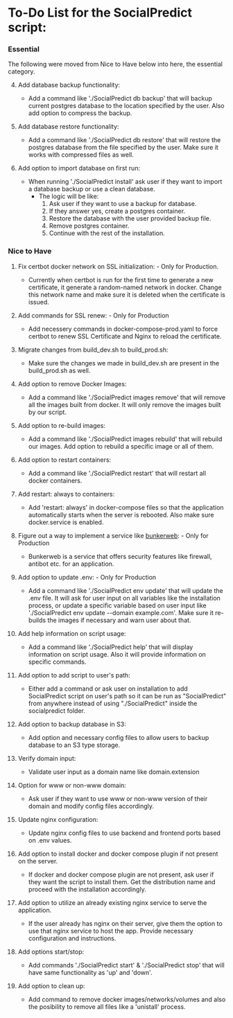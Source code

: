 # To-Do List for the SocialPredict script:

### Essential

The following were moved from Nice to Have below into here, the essential category.

4. Add database backup functionality:
   * Add a command like './SocialPredict db backup' that will backup current postgres database to the location specified by the user. Also add option to compress the backup.

5. Add database restore functionality:
   * Add a command like './SocialPredict db restore' that will restore the postgres database from the file specified by the user. Make sure it works with compressed files as well.

6. Add option to import database on first run:
   * When running './SocialPredict install' ask user if they want to import a database backup or use a clean database.
     * The logic will be like:
       1. Ask user if they want to use a backup for database.
       2. If they answer yes, create a postgres container.
       3. Restore the database with the user provided backup file.
       4. Remove postgres container.
       5. Continue with the rest of the installation.


### Nice to Have

1. Fix certbot docker network on SSL initialization: - Only for Production.
   * Currently when certbot is run for the first time to generate a new certificate, it generate a random-named network in docker. Change this network name and make sure it is deleted when the certificate is issued.

2. Add commands for SSL renew: - Only for Production
   * Add necessery commands in docker-compose-prod.yaml to force certbot to renew SSL Certificate and Nginx to reload the certificate.

3. Migrate changes from build_dev.sh to build_prod.sh:
   * Make sure the changes we made in build_dev.sh are present in the build_prod.sh as well.

7. Add option to remove Docker Images:
   * Add a command like './SocialPredict images remove' that will remove all the images built from docker. It will only remove the images built by our script.

8. Add option to re-build images:
   * Add a command like './SocialPredict images rebuild' that will rebuild our images. Add option to rebuild a specific image or all of them.

9. Add option to restart containers:
   * Add a command like './SocialPredict restart' that will restart all docker containers.

10. Add restart: always to containers:
    * Add 'restart: always' in docker-compose files so that the application automatically starts when the server is rebooted. Also make sure docker.service is enabled.

11. Figure out a way to implement a service like [bunkerweb](https://github.com/bunkerity/bunkerweb): - Only for Production
    * Bunkerweb is a service that offers security features like firewall, antibot etc. for an application.

12. Add option to update .env: - Only for Production
    * Add a command like './SocialPredict env update' that will update the .env file. It will ask for user input on all variables like the installation process, or update a specific variable based on user input like './SocialPredict env update --domain example.com'. Make sure it re-builds the images if necessary and warn user about that.

13. Add help information on script usage:
    * Add a command like './SocialPredict help' that will display information on script usage. Also it will provide information on specific commands.

14. Add option to add script to user's path:
    * Either add a command or ask user on installation to add SocialPredict script on user's path so it can be run as "SocialPredict" from anywhere instead of using "./SocialPredict" inside the socialpredict folder.

15. Add option to backup database in S3:
    * Add option and necessary config files to allow users to backup database to an S3 type storage.

16. Verify domain input:
    * Validate user input as a domain name like domain.extension

17. Option for www or non-www domain:
    * Ask user if they want to use www or non-www version of their domain and modify config files accordingly.

18. Update nginx configuration:
    * Update nginx config files to use backend and frontend ports based on .env values.

19. Add option to install docker and docker compose plugin if not present on the server.
    * If docker and docker compose plugin are not present, ask user if they want the script to install them. Get the distribution name and proceed with the installation accordingly.

20. Add option to utilize an already existing nginx service to serve the application.
    * If the user already has nginx on their server, give them the option to use that nginx service to host the app. Provide necessary configuration and instructions.

21. Add options start/stop:
    * Add commands './SocialPredict start' & './SocialPredict stop' that will have same functionality as 'up' and 'down'.

22. Add option to clean up:
    * Add command to remove docker images/networks/volumes and also the posibility to remove all files like a 'unistall' process.

